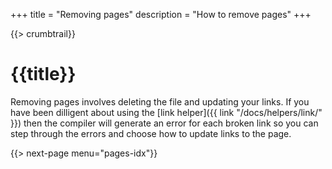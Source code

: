 +++
title = "Removing pages"
description = "How to remove pages"
+++

{{> crumbtrail}}

# {{title}}

Removing pages involves deleting the file and updating your links. If you have been dilligent about using the [link helper]({{ link "/docs/helpers/link/" }}) then the compiler will generate an error for each broken link so you can step through the errors and choose how to update links to the page.

{{> next-page menu="pages-idx"}}
